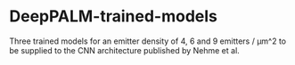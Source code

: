 # DeepPALM-trained-models
Three trained models for an emitter density of 4, 6 and 9 emitters / µm^2 to be supplied to the CNN architecture published by Nehme et al.
